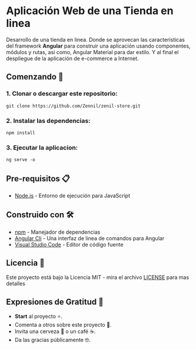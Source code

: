 # Aplicación Web de una Tienda en linea

Desarrollo de una tienda en linea. Donde se aprovecan las caracteristicas del framework **Angular** para construir una aplicación usando componentes, módulos y rutas, asi como, Angular Material para dar estilo.
Y al final el despliegue de la aplicación de e-commerce a Internet.

## Comenzando 🚀

### 1. Clonar o descargar este repositorio:

```
git clone https://github.com/Zennil/zenil-store.git
```

### 2. Instalar las dependencias:

```
npm install
```

### 3. Ejecutar la aplicacion:

```
ng serve -o
```

## Pre-requisitos 📋

 * [Node.js](https://nodejs.org/es/) - Entorno de ejecución para JavaScript

## Construido con 🛠️

* [npm](https://www.npmjs.com/) - Manejador de dependencias
* [Angular Cli](https://cli.angular.io/) - Una interfaz de linea de comandos para Angular
* [Visual Studio Code](https://code.visualstudio.com/) - Editor de código fuente

## Licencia 📄

Este proyecto está bajo la Licencia MIT - mira el archivo [LICENSE](LICENSE) para mas detalles

## Expresiones de Gratitud 🎁

* **Start** al proyecto ⭐.
* Comenta a otros sobre este proyecto 📢.
* Invita una cerveza 🍺 o un café ☕.
* Da las gracias públicamente 🤓.